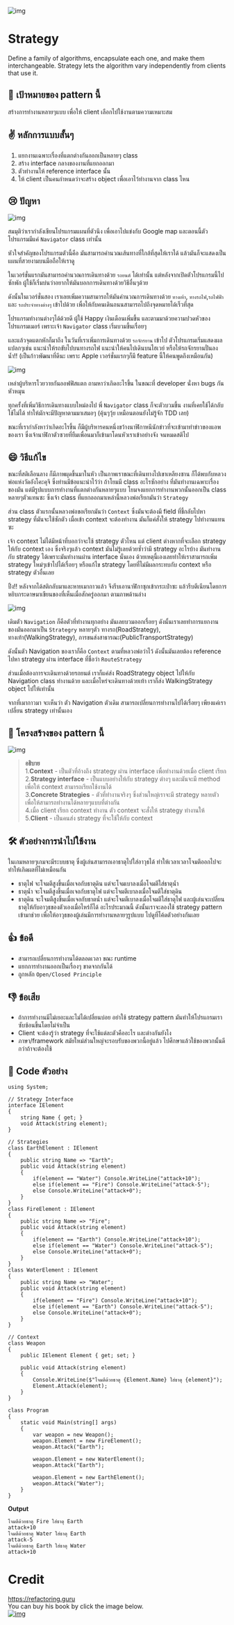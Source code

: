 ![img](assets/strategy/strategy-mini.png)
# Strategy
Define a family of algorithms, encapsulate each one, and make them interchangeable. Strategy lets the algorithm vary independently from clients that use it.

## 🎯 เป้าหมายของ pattern นี้
สร้างการทำงานหลายๆแบบ เพื่อให้ client เลือกไปใช้งานตามความเหมาะสม

## ✌ หลักการแบบสั้นๆ
1. แยกงานเฉพาะเรื่องที่แตกต่างกันออกเป็นหลายๆ class
1. สร้าง interface กลางของงานที่แยกออกมา
1. ตัวทำงานให้ reference interface นั้น
1. ให้ client เป็นคนกำหนดว่าจะสร้าง object เพื่อเอาไว้ทำงานจาก class ไหน

## 😢 ปัญหา
![img](assets/strategy/strategy.png)

สมมุติว่าเรากำลังเขียนโปรแกรมแผนที่ตัวนึง เพื่อเอาไปแข่งกับ Google map และตอนนี้ตัวโปรแกรมมีแค่ `Navigator` class เท่านั้น

หัวใจสำคัญของโปรแกรมตัวนี้คือ มันสามารถคำนวณเส้นทางที่ใกล้ที่สุดให้เราได้ แล้วมันก็จะแสดงเป็นแผนที่สวยงามบนมือถือให้เราดู

ในเวอร์ชั่นแรกมันสามารถคำนวณการเดินทางด้วย `รถยนต์` ได้เท่านั้น แต่หลังจากเปิดตัวโปรแกรมนี้ไปซักพัก ผู้ใช้ก็เริ่มบ่นว่าอยากให้มันบอกการเดินทางด้วยวิธีอื่นๆด้วย

ดังนั้นในเวอร์ชั่นสอง เราเลยเพิ่มความสามารถให้มันคำนวณการเดินทางด้วย `ทางเท้า`, `ทางรถไฟ`,`รถไฟฟ้า` และ `รถประจำทางต่างๆ` เข้าไปด้วย เพื่อให้กับคนเดินถนนสามารถไปถึงจุดหมายได้เร็วที่สุด

โปรแกรมทำงานต่างๆได้ด้วยดี ผู้ใช้ Happy เงินเดือนเพิ่มขึ้น และตามมาด้วยความปวดหัวของโปรแกรมเมอร์ เพราะเจ้า `Navigator` class เริ่มบวมขึ้นเรื่อยๆ

และแล้วจุดแตกหักก็มาถึง ในวันที่เราเพิ่มการเดินทางด้วย `รถจักรยาน` เข้าไป ตัวโปรแกรมเริ่มแสดงผลแปลกๆเช่น แนะนำให้รถขับไปบนทางรถไฟ แนะนำให้คนไปเดินบนไฮเวย์ หรือให้รถจักรยานปั่นลงน้ำ!! (เป็นก้าวพัฒนาที่ดีนะ เพราะ Apple เวอร์ชั่นแรกๆก็มี feature นี้ให้คนพูดถึงเหมือนกัน)

![img](assets/strategy/problem.png)

เหล่าผู้บริหารโวยวายกันออฟฟิสแตก ถามหาว่าเกิดอะไรขึ้น ในขณะที่ developer นั่งหา bugs กันหัวหมุน

ทุกครั้งที่เพิ่มวิธีการเดินทางแบบใหม่ลงไป พี่ `Navigator` class ก็จะตัวบวมขึ้น งานที่เคยใช้ได้กลับใช้ไม่ได้ ทำให้มักจะมีปัญหาตามมาเสมอๆ (คุ้นๆวุ้ย เหมือนตอนยังไม่รู้จัก TDD เลย)

ขณะที่เรากำลังหาว่าเกิดอะไรขึ้น ก็มีผู้บริหารคนหนึ่งขว้างนาฬิกาหนีนักข่าวที่จะเข้ามาทำข่าวของแอพของเรา ซึ่งเจ้านาฬิกาตัวซวยที่ยืมเพื่อนมาก็เข้ามาโดนหัวเราเข้าอย่างจัง จนหมดสติไป

## 😄 วิธีแก้ไข
ขณะที่สติเลือนลาง ก็มีภาพผุดขึ้นมาในหัว เป็นภาพเราขณะที่เดินทางไปเขาเหลียงซาน ก็ได้พบกับหลวงพ่อแห่งวัดอังโคะคุจิ ซึ่งท่านมีข้อแนะนำไว้ว่า ถ้าโยมมี class อะไรซักอย่าง ที่มันทำงานเฉพาะเรื่องของมัน แต่มีรูปแบบการทำงานที่แตกต่างกันหลายๆแบบ โยมจงแยกการทำงานพวกนั้นออกเป็น class หลายๆตัวแทนซะ ซึ่งเจ้า class ที่แยกออกมาเหล่านี้หลวงพ่อเรียกมันว่า `Strategy`

ส่วน class ตัวแรกนั้นหลวงพ่อขอเรียกมันว่า `Context` ซึ่งมันจะต้องมี field ที่ชี้กลับไปหา strategy ที่มันจะใช้ซักตัว เมื่อเข้า context จะต้องทำงาน มันก็แค่สั่งให้ strategy ไปทำงานแทนซะ

เจ้า context ไม่ได้มีหน้าที่บอกว่าจะใช้ strategy ตัวไหน แต่ client ต่างหากที่จะเลือก strategy ให้กับ context เอง ซึ่งจริงๆแล้ว context มันไม่รู้เลยด้วยซ้ำว่ามี strategy อะไรบ้าง มันทำงานกับ strategy ได้เพราะมันทำงานผ่าน interface นั่นเอง ด้วยเหตุนี้เองเลยทำให้เราสามารถเพิ่ม strategy ใหม่ๆเข้าไปได้เรื่อยๆ หรือแก้ไข strategy โดยที่ไม่มีผลกระทบกับ context หรือ strategy ตัวอื่นเลย

ปิ้ง!! หลังจากได้สติกลับมาและหายเมากาวแล้ว จึงรีบเอานาฬิกาซุกเข้ากระเป๋าซะ แล้วรีบตีเนียนโดยการหยิบกระดาษมาเขียนของที่เห็นเมื่อสักครู่ออกมา ตามภาพด้านล่าง

![img](assets/strategy/solution.png)

เดิมตัว `Navigation` ก็คือตัวที่ทำงานทุกอย่าง มันเลยบวมออกเรื่อยๆ ดังนั้นเราเลยทำการแยกงานของมันออกมาเป็น `Strategry` หลายๆตัว ทางรถ(RoadStrategy), ทางเท้า(WalkingStrategy), การขนส่งสาธารณะ(PublicTransportStrategy)

ดังนั้นตัว Navigation ของเราก็คือ `Context` ตามที่หลวงพ่อว่าไว้ ดังนั้นมันเลยต้อง reference ไปหา strategy ผ่าน interface ที่ชื่อว่า `RouteStrategy`

ส่วนเมื่อต้องการจะเดินทางด้วยรถยนต์ เราก็แค่ส่ง RoadStrategy object ไปให้กับ Navigation class ทำงานด้วย และเมื่อไหร่จะเดินทางด้วยเท้า เราก็ส่ง WalkingStrategy object ไปให้เท่านั้น

จากที่เมากาวมา จะเห็นว่า ตัว Navigation ตัวเดิม สามารถเปลี่ยนการทำงานไปได้เรื่อยๆ เพียงแค่เราเปลี่ยน strategy เท่านั้นเอง

## 📌 โครงสร้างของ pattern นี้
![img](assets/strategy/structure-indexed.png)

> **อธิบาย**  
1.**Context** - เป็นตัวที่อ้างถึง strategy ผ่าน interface เพื่อทำงานด้วยเมื่อ client เรียก  
2.**Strategy interface** - เป็นแบบอย่างให้กับ strategy ต่างๆ และมันจะมี method เพื่อให้ context สามารถเรียกใช้งานได้  
3.**Concrete Strategies** - ตัวที่ทำงานจริงๆ ซึ่งส่วนใหญ่เราจะมี strategy หลายตัว เพื่อให้สามารถทำงานได้หลายๆแบบที่ต่างกัน  
4.เมื่อ client เรียก context ทำงาน ตัว context จะสั่งให้ strategy ทำงานให้  
5.**Client** - เป็นคนส่ง strategy ที่จะใช้ให้กับ context

## 🛠 ตัวอย่างการนำไปใช้งาน
ในเกมหลายๆเกมจะมีระบบธาตุ ซึ่งผู้เล่นสามารถเอาธาตุไปใส่อาวุธได้ ทำให้เวลาเวลาโจมตีออกไปจะทำให้เกิดผลที่ไม่เหมือนกัน
* ธาตุไฟ จะโจมตีสูงขึ้นเมื่อเจอกับธาตุดิน แต่จะโจมเบาลงเมื่อโจมตีใส่ธาตุน้ำ
* ธาตุน้ำ จะโจมตีสูงขึ้นเมื่อเจอกับธาตุไฟ แต่จะโจมตีเบาลงเมื่อโจมตีใส่ธาตุดิน
* ธาตุดิน จะโจมตีสูงขึ้นเมื่อเจอกับธาตน้ำ แต่จะโจมตีเบาลงเมื่อโจมตีใส่ธาตุไฟ
และผู้เล่นจะเปลี่ยนธาตุให้กับอาวุธของตัวเองเมื่อไหร่ก็ได้ อะไรประมาณนี้ ดังนั้นเราจะลองใช้ strategy pattern เข้ามาช่วย เพื่อให้อาวุธของผู้เล่นมีการทำงานหลายๆรูปแบบ ไปดูที่โค้ดตัวอย่างกันเลย

## 👍 ข้อดี
* สามารถเปลี่ยนการทำงานได้ตลอดเวลา ขณะ runtime
* แยกการทำงานออกเป็นเรื่องๆ ขาดจากกันได้
* ถูกหลัก `Open/Closed Principle`

## 👎 ข้อเสีย
* ถ้าการทำงานมีไม่เยอะและไม่ได้เปลี่ยนบ่อย อย่าใช้ strategy pattern มันทำให้โปรแกรมเราซับซ้อนขึ้นโดยไม่จำเป็น
* Client จะต้องรู้ว่า strategy ที่จะใช้แต่ละตัวคืออะไร และต่างกันยังไง
* ภาษา/framework สมัยใหม่ส่วนใหญ่จะรอบรับของพวกนี้อยู่แล้ว ไปศึกษาแล้วใช้ของพวกนั้นดีกว่าถ้าจะต้องใช้

## ‍‍📝 Code ตัวอย่าง
```
using System;

// Strategy Interface
interface IElement
{
    string Name { get; }
    void Attack(string element);
}

// Strategies
class EarthElement : IElement
{
    public string Name => "Earth";
    public void Attack(string element)
    {
        if(element == "Water") Console.WriteLine("attack+10");
        else if(element == "Fire") Console.WriteLine("attack-5");
        else Console.WriteLine("attack+0");
    }
}
class FireElement : IElement
{
    public string Name => "Fire";
    public void Attack(string element)
    {
        if(element == "Earth") Console.WriteLine("attack+10");
        else if(element == "Water") Console.WriteLine("attack-5");
        else Console.WriteLine("attack+0");
    }
}
class WaterElement : IElement
{
    public string Name => "Water";
    public void Attack(string element)
    {
        if(element == "Fire") Console.WriteLine("attack+10");
        else if(element == "Earth") Console.WriteLine("attack-5");
        else Console.WriteLine("attack+0");
    }
}

// Context
class Weapon
{
    public IElement Element { get; set; }

    public void Attack(string element)
    {
        Console.WriteLine($"โจมตีด้วยธาตุ {Element.Name} ใส่ธาตุ {element}");
        Element.Attack(element);
    }
}

class Program
{
    static void Main(string[] args)
    {
        var weapon = new Weapon();
        weapon.Element = new FireElement();
        weapon.Attack("Earth");

        weapon.Element = new WaterElement();
        weapon.Attack("Earth");

        weapon.Element = new EarthElement();
        weapon.Attack("Water");
    }
}
```

**Output**
```
โจมตีด้วยธาตุ Fire ใส่ธาตุ Earth
attack+10
โจมตีด้วยธาตุ Water ใส่ธาตุ Earth
attack-5
โจมตีด้วยธาตุ Earth ใส่ธาตุ Water
attack+10
```

# Credit
https://refactoring.guru  
You can buy his book by click the image below.  
[![img](https://refactoring.guru/images/patterns/book/web-cover-en.png)](https://refactoring.guru/design-patterns/book#buy-now)  